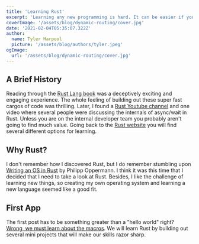 ```yaml
---
title: 'Learning Rust'
excerpt: 'Learning any new programming is hard. It can be easier if you start breaking down the new language into managable smaller projects. If you are not interested in learning Rust that is ok because this learning process can work with just about anything.'
coverImage: '/assets/blog/dynamic-routing/cover.jpg'
date: '2021-02-04T05:35:07.322Z'
author:
  name: Tyler Harpool
  picture: '/assets/blog/authors/tyler.jpeg'
ogImage:
  url: '/assets/blog/dynamic-routing/cover.jpg'
---
```


## A Brief History

Reading through the [Rust Lang book](https://doc.rust-lang.org/book/) was a deceptively exciting and engaging experience. The whole feeling of building out these super fast cargos of code was thrilling. Later, I found a [Rust Youtube channel](https://www.youtube.com/channel/UCaYhcUwRBNscFNUKTjgPFiA) and one video where several people were discussing the internals of async/wait in Rust. Unless you are on the internal developer team you probably aren't going to find much value. Going back to the [Rust website](https://rust-lang.org) you will find several different options for learning. 

## Why Rust?

 I don't remember how I discovered Rust, but I do remember stumbling upon [Writing an OS in Rust](https://os.phil-opp.com/) by Philipp Oppermann. I think it was this time that I decided that I need to take a look at Rust. Besides, I like the challenge of learning new things, so creating my own operating system and learning a new language seemed like a good fit.

## First App
The first post has to be something greater than a "hello world" right? [Wrong, we must learn about the macros](hello-world). We will learn Rust by building out several mini projects that will make our skills razor sharp.





